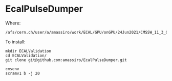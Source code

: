 # EcalPulseDumper

Where:

    /afs/cern.ch/user/a/amassiro/work/ECAL/GPU/onGPU/24Jun2021/CMSSW_11_3_0_pre5/src/ECALValidation

To install:

    mkdir ECALValidation
    cd ECALValidation/
    git clone git@github.com:amassiro/EcalPulseDumper.git

    cmsenv
    scramv1 b -j 20


    
    